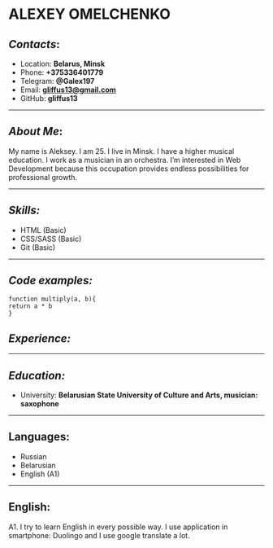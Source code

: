 # ALEXEY OMELCHENKO
## *Contacts*:
* Location: **Belarus, Minsk**<br>
* Phone: **+375336401779**<br>
* Telegram: **@Galex197**<br>
* Email: **gliffus13@gmail.com**<br>
* GitHub: **gliffus13**<br>
---
## *About Me*:
My name is Aleksey. I am 25. I live in Minsk. I have a higher musical education. I work as a musician in an orchestra.
I’m interested in Web Development because this occupation provides endless possibilities for professional growth.

---
## *Skills:*
 * HTML (Basic)
 * CSS/SASS (Basic)
 * Git (Basic)

---
## *Code examples:*
```
function multiply(a, b){
return a * b
}​
```
## *Experience:*
---


## *Education:*
* University:  **Belarusian State  University of Culture and Arts, musician: saxophone**

---
## Languages:
* Russian
* Belarusian
* English (A1)

---


## English:
 A1. I try to learn English in every possible way. I use application in smartphone: Duolingo and I use google translate a lot.